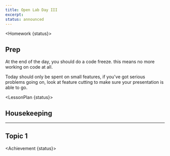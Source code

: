 ```yaml
---
title: Open Lab Day III
excerpt:
status: announced
---
```


<script>
	import Homework from "$lib/components/Homework.svelte";
	import LessonPlan from "$lib/components/LessonPlan.svelte";
	import Achievement from "$lib/components/Achievement.svelte";
</script>

<Homework {status}>

<h2>Prep</h2>

At the end of the day, you should do a code freeze. this means no more working on code at all.

Today should only be spent on small features, if you've got serious problems going on, look at feature cutting to make sure your presentation is able to go.

</Homework>

<LessonPlan {status}>

## Housekeeping

---

## Topic 1

</LessonPlan>

<Achievement {status}>

</Achievement>
